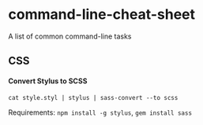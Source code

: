# command-line-cheat-sheet
A list of common command-line tasks

## CSS
#### Convert Stylus to SCSS
    cat style.styl | stylus | sass-convert --to scss
Requirements: `npm install -g stylus`, `gem install sass`
